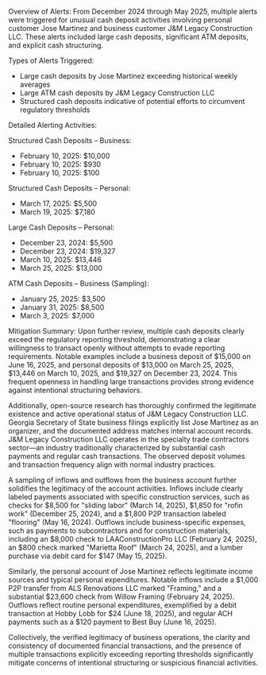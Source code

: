 Overview of Alerts:
From December 2024 through May 2025, multiple alerts were triggered for unusual cash deposit activities involving personal customer Jose Martinez and business customer J&M Legacy Construction LLC. These alerts included large cash deposits, significant ATM deposits, and explicit cash structuring.

Types of Alerts Triggered:

- Large cash deposits by Jose Martinez exceeding historical weekly averages
- Large ATM cash deposits by J&M Legacy Construction LLC
- Structured cash deposits indicative of potential efforts to circumvent regulatory thresholds

Detailed Alerting Activities:

Structured Cash Deposits – Business:

- February 10, 2025: $10,000
- February 10, 2025: $930
- February 10, 2025: $100

Structured Cash Deposits – Personal:

- March 17, 2025: $5,500
- March 19, 2025: $7,180

Large Cash Deposits – Personal:

- December 23, 2024: $5,500
- December 23, 2024: $19,327
- March 10, 2025: $13,446
- March 25, 2025: $13,000

ATM Cash Deposits – Business (Sampling):

- January 25, 2025: $3,500
- January 31, 2025: $8,500
- March 3, 2025: $7,000

Mitigation Summary:
Upon further review, multiple cash deposits clearly exceed the regulatory reporting threshold, demonstrating a clear willingness to transact openly without attempts to evade reporting requirements. Notable examples include a business deposit of $15,000 on June 16, 2025, and personal deposits of $13,000 on March 25, 2025, $13,446 on March 10, 2025, and $19,327 on December 23, 2024. This frequent openness in handling large transactions provides strong evidence against intentional structuring behaviors.

Additionally, open-source research has thoroughly confirmed the legitimate existence and active operational status of J&M Legacy Construction LLC. Georgia Secretary of State business filings explicitly list Jose Martinez as an organizer, and the documented address matches internal account records. J&M Legacy Construction LLC operates in the specialty trade contractors sector—an industry traditionally characterized by substantial cash payments and regular cash transactions. The observed deposit volumes and transaction frequency align with normal industry practices.

A sampling of inflows and outflows from the business account further solidifies the legitimacy of the account activities. Inflows include clearly labeled payments associated with specific construction services, such as checks for $8,500 for "sliding labor" (March 14, 2025), $1,850 for "rofin work" (December 25, 2024), and a $1,800 P2P transaction labeled "flooring" (May 16, 2024). Outflows include business-specific expenses, such as payments to subcontractors and for construction materials, including an $8,000 check to LAAConstructionPro LLC (February 24, 2025), an $800 check marked "Marietta Roof" (March 24, 2025), and a lumber purchase via debit card for $147 (May 15, 2025).

Similarly, the personal account of Jose Martinez reflects legitimate income sources and typical personal expenditures. Notable inflows include a $1,000 P2P transfer from ALS Renovations LLC marked "Framing," and a substantial $23,600 check from Willow Framing (February 24, 2025). Outflows reflect routine personal expenditures, exemplified by a debit transaction at Hobby Lobb for $24 (June 18, 2025), and regular ACH payments such as a $120 payment to Best Buy (June 16, 2025).

Collectively, the verified legitimacy of business operations, the clarity and consistency of documented financial transactions, and the presence of multiple transactions explicitly exceeding reporting thresholds significantly mitigate concerns of intentional structuring or suspicious financial activities.
